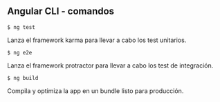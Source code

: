 ## Angular CLI - comandos

```shell
$ ng test
```
Lanza el framework karma para llevar a cabo los test unitarios.

```shell
$ ng e2e
```
Lanza el framework protractor para llevar a cabo los test de integración.

```shell
$ ng build
```
Compila y optimiza la app en un bundle listo para producción.

